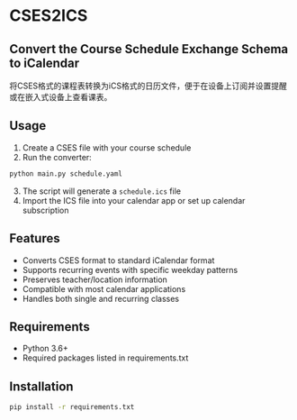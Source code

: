 # CSES2ICS
## Convert the Course Schedule Exchange Schema to iCalendar

将CSES格式的课程表转换为iCS格式的日历文件，便于在设备上订阅并设置提醒或在嵌入式设备上查看课表。

## Usage

1. Create a CSES file with your course schedule
2. Run the converter:
```bash
python main.py schedule.yaml
```
3. The script will generate a `schedule.ics` file
4. Import the ICS file into your calendar app or set up calendar subscription

## Features

- Converts CSES format to standard iCalendar format
- Supports recurring events with specific weekday patterns
- Preserves teacher/location information
- Compatible with most calendar applications
- Handles both single and recurring classes

## Requirements

- Python 3.6+
- Required packages listed in requirements.txt

## Installation

```bash
pip install -r requirements.txt
```
